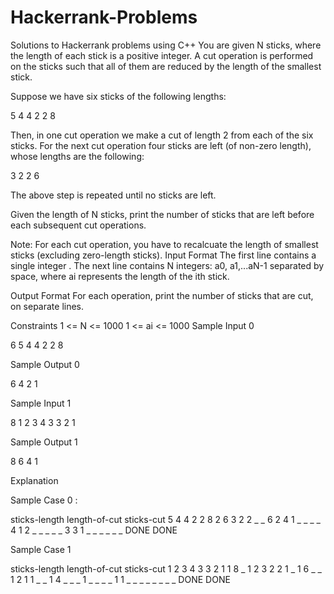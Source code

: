 # Hackerrank-Problems
Solutions to Hackerrank problems using C++
You are given N sticks, where the length of each stick is a positive integer. A cut operation is performed on the sticks such that all of them are reduced by the length of the smallest stick.

Suppose we have six sticks of the following lengths:

5 4 4 2 2 8

Then, in one cut operation we make a cut of length 2 from each of the six sticks. For the next cut operation four sticks are left (of non-zero length), whose lengths are the following:

3 2 2 6

The above step is repeated until no sticks are left.

Given the length of N sticks, print the number of sticks that are left before each subsequent cut operations.

Note: For each cut operation, you have to recalcuate the length of smallest sticks (excluding zero-length sticks).
Input Format
The first line contains a single integer .
The next line contains N integers: a0, a1,...aN-1 separated by space, where ai represents the length of the ith stick.

Output Format
For each operation, print the number of sticks that are cut, on separate lines.

Constraints
1 <= N <= 1000
1 <= ai <= 1000
Sample Input 0

6
5 4 4 2 2 8

Sample Output 0

6
4
2
1

Sample Input 1

8
1 2 3 4 3 3 2 1

Sample Output 1

8
6
4
1

Explanation

Sample Case 0 :

sticks-length        length-of-cut   sticks-cut
5 4 4 2 2 8             2               6
3 2 2 _ _ 6             2               4
1 _ _ _ _ 4             1               2
_ _ _ _ _ 3             3               1
_ _ _ _ _ _           DONE            DONE

Sample Case 1

sticks-length         length-of-cut   sticks-cut
1 2 3 4 3 3 2 1         1               8
_ 1 2 3 2 2 1 _         1               6
_ _ 1 2 1 1 _ _         1               4
_ _ _ 1 _ _ _ _         1               1
_ _ _ _ _ _ _ _       DONE            DONE
